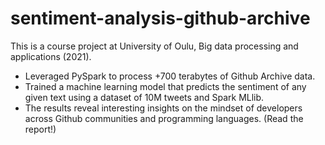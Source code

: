 # sentiment-analysis-github-archive

This is a course project at University of Oulu, Big data processing and applications (2021).
- Leveraged PySpark to process +700 terabytes of Github Archive data.
- Trained a machine learning model that predicts the sentiment of any given text using a dataset of 10M tweets and Spark MLlib.
- The results reveal interesting insights on the mindset of developers across Github communities and programming languages. (Read the report!)
